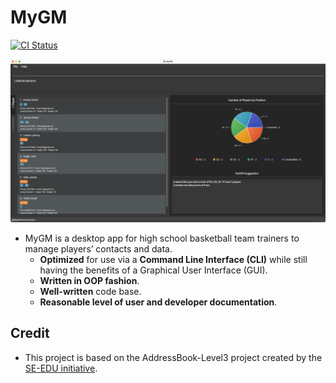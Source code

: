 # MyGM

[![CI Status](https://github.com/AY2122S2-CS2103-F09-1/tp/workflows/Java%20CI/badge.svg)](https://github.com/AY2122S2-CS2103-F09-1/tp/actions)

![Ui](docs/images/Ui.png)

* MyGM is a desktop app for high school basketball team trainers to manage players’ contacts and data.
  * **Optimized** for use via a **Command Line Interface (CLI)** while still having the benefits of a Graphical User Interface (GUI).
  * **Written in OOP fashion**.
  * **Well-written** code base.
  * **Reasonable level of user and developer documentation**.

## Credit

* This project is based on the AddressBook-Level3 project created by the [SE-EDU initiative](https://se-education.org).
